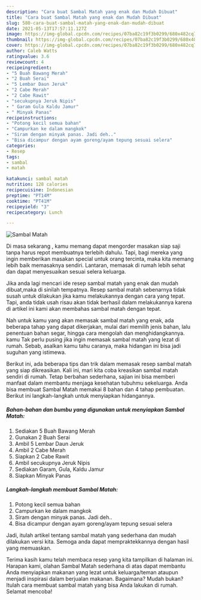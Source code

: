 ```yaml
---
description: "Cara buat Sambal Matah yang enak dan Mudah Dibuat"
title: "Cara buat Sambal Matah yang enak dan Mudah Dibuat"
slug: 580-cara-buat-sambal-matah-yang-enak-dan-mudah-dibuat
date: 2021-05-13T17:57:11.127Z
image: https://img-global.cpcdn.com/recipes/07ba82c19f3b0299/680x482cq70/sambal-matah-foto-resep-utama.jpg
thumbnail: https://img-global.cpcdn.com/recipes/07ba82c19f3b0299/680x482cq70/sambal-matah-foto-resep-utama.jpg
cover: https://img-global.cpcdn.com/recipes/07ba82c19f3b0299/680x482cq70/sambal-matah-foto-resep-utama.jpg
author: Caleb Watts
ratingvalue: 3.6
reviewcount: 4
recipeingredient:
- "5 Buah Bawang Merah"
- "2 Buah Serai"
- "5 Lembar Daun Jeruk"
- "2 Cabe Merah"
- "2 Cabe Rawit"
- "secukupnya Jeruk Nipis"
- " Garam Gula Kaldu Jamur"
- " Minyak Panas"
recipeinstructions:
- "Potong kecil semua bahan"
- "Campurkan ke dalam mangkok"
- "Siram dengan minyak panas. Jadi deh.."
- "Bisa dicampur dengan ayam goreng/ayam tepung sesuai selera"
categories:
- Resep
tags:
- sambal
- matah

katakunci: sambal matah 
nutrition: 128 calories
recipecuisine: Indonesian
preptime: "PT14M"
cooktime: "PT41M"
recipeyield: "3"
recipecategory: Lunch

---
```



![Sambal Matah](https://img-global.cpcdn.com/recipes/07ba82c19f3b0299/680x482cq70/sambal-matah-foto-resep-utama.jpg)

Di masa  sekarang , kamu memang dapat mengorder masakan siap saji tanpa harus repot membuatnya terlebih dahulu. Tapi, bagi mereka yang ingin memberikan masakan special untuk orang tercinta, maka kita memang lebih baik memasaknya sendiri. Lantaran, memasak di rumah lebih sehat dan dapat menyesuaikan sesuai selera keluarga.

Jika anda lagi mencari ide resep sambal matah yang enak dan mudah dibuat,maka di sinilah tempatnya. Resep sambal matah  sebenarnya tidak susah untuk dilakukan jika kamu melakukannya dengan cara yang tepat. Tapi, anda tidak usah risau akan tidak berhasil dalam melakukannya 
karena di artikel ini kami akan membahas sambal matah dengan tepat.  



Nah untuk kamu yang akan memasak sambal matah yang enak, ada beberapa tahap yang dapat dikerjakan, mulai dari memilih jenis bahan, lalu penentuan bahan segar, hingga cara mengolah dan menghidangkannya. kamu Tak perlu pusing jika ingin memasak sambal matah yang lezat di rumah. Sebab, asalkan kamu  tahu caranya, maka hidangan ini bisa jadi suguhan yang istimewa.

Berikut ini, ada beberapa tips dan trik dalam memasak resep sambal matah yang siap dikreasikan. Kali ini, mari kita coba kreasikan sambal matah sendiri di rumah. Tetap berbahan sederhana, sajian ini bisa memberi manfaat dalam membantu menjaga kesehatan tubuhmu sekeluarga. Anda bisa membuat Sambal Matah memakai 8 bahan dan 4 tahap pembuatan. Berikut ini langkah-langkah untuk menyiapkan hidangannya.

<!--inarticleads1-->

##### Bahan-bahan dan bumbu yang digunakan untuk menyiapkan Sambal Matah:

1. Sediakan 5 Buah Bawang Merah
1. Gunakan 2 Buah Serai
1. Ambil 5 Lembar Daun Jeruk
1. Ambil 2 Cabe Merah
1. Siapkan 2 Cabe Rawit
1. Ambil secukupnya Jeruk Nipis
1. Sediakan  Garam, Gula, Kaldu Jamur
1. Siapkan  Minyak Panas




<!--inarticleads2-->

##### Langkah-langkah membuat Sambal Matah:

1. Potong kecil semua bahan
1. Campurkan ke dalam mangkok
1. Siram dengan minyak panas. Jadi deh..
1. Bisa dicampur dengan ayam goreng/ayam tepung sesuai selera




Jadi, itulah artikel tentang  sambal matah  yang sederhana dan mudah dilakukan versi kita. Semoga anda dapat mempraktekkannya dengan hasil yang memuaskan. 

Terima kasih kamu telah membaca resep yang kita tampilkan di halaman ini. Harapan kami, olahan  Sambal Matah sederhana di atas dapat membantu Anda menyiapkan makanan yang lezat untuk keluarga/teman ataupun menjadi inspirasi dalam berjualan makanan. Bagaimana? Mudah bukan? Itulah cara membuat sambal matah yang bisa Anda lakukan di rumah. Selamat mencoba!

